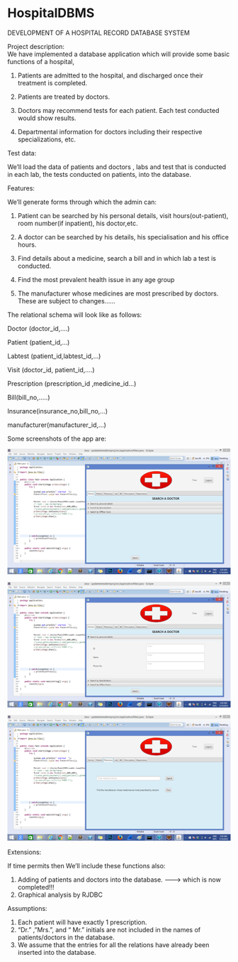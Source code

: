 # HospitalDBMS

DEVELOPMENT OF A HOSPITAL RECORD DATABASE SYSTEM    

Project description:   
We have implemented a database application which will provide some basic functions of a hospital,

1) Patients are admitted to the hospital, and discharged once their treatment is completed.

2) Patients are treated by doctors.

3) Doctors may recommend tests for each patient. Each test conducted would show results.

4) Departmental information for doctors including their respective specializations, etc. 
    

Test data:   

We’ll load the data of patients and doctors , labs and test that is conducted in each lab, the tests conducted on patients, into the database.   


Features:   

We’ll generate forms through which the admin can:  

1)  Patient can be searched by his personal details, visit hours(out-patient), room number(if inpatient), his doctor,etc. 

2) A doctor can be searched by his details, his specialisation and his office hours.

3) Find details about a medicine, search a bill and in which lab a test is conducted.

4) Find the most prevalent health issue in any age group 

5) The manufacturer whose medicines are most prescribed by doctors. These are subject to changes…...         



The relational schema will look like as follows:  

Doctor (doctor_id,….)

Patient (patient_id,…)

Labtest (patient_id,labtest_id,…)

Visit (doctor_id, patient_id,….)

Prescription (prescription_id ,medicine_id…)

Bill(bill_no,.....)

Insurance(insurance_no,bill_no,...)

manufacturer(manufacturer_id,...) 



Some screenshots of the app are:

![alt tag](https://github.com/SonakshiGrover/HospitalDBMS/blob/master/Screenshot%201.png)

![alt tag](https://github.com/SonakshiGrover/HospitalDBMS/blob/master/Screenshot%202.png)

![alt tag](https://github.com/SonakshiGrover/HospitalDBMS/blob/master/Screenshot%203.png)
   

Extensions:  

If time permits then We’ll include these functions also:  
1)   Adding of patients and doctors into the database.   ---> which is now completed!!! 
2)   Graphical analysis by RJDBC   


Assumptions:  
1) Each patient will have exactly 1 prescription. 
2) “Dr.” ,”Mrs.”, and “ Mr.”  initials are not included in the names of patients/doctors in the database.
3) We assume that the entries for all the relations have already been inserted into the database.  
